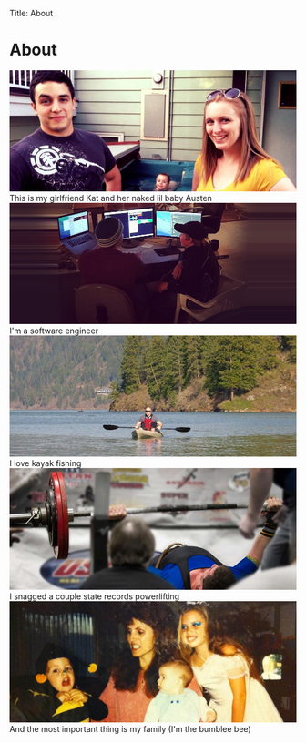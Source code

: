 Title: About

# About

<div class="text-center">
<img class="image-full-width" alt="Me, my girlfriend's kiddo Austen and my girlfriend Kat" src="../images/eric_and_kat.jpg">

<div class="about-text">This is my girlfriend Kat and her naked lil baby Austen</div>

<img class="image-full-width" alt="Software Engineering" src="../images/development.png">

<div class="about-text">I'm a software engineer</div>

<img class="image-full-width" alt="Kayaking in Coeur d'Alene" src="../images/kayak.jpg">

<div class="about-text">I love kayak fishing</div>

<img class="image-full-width" alt="Powerlifting" src="../images/powerlifting.jpg">

<div class="about-text">I snagged a couple state records powerlifting</div>

<img class="image-full-width" alt="My family" src="../images/family.jpg">

<div class="about-text">And the most important thing is my family (I'm the bumblee bee)</div>
</div>
